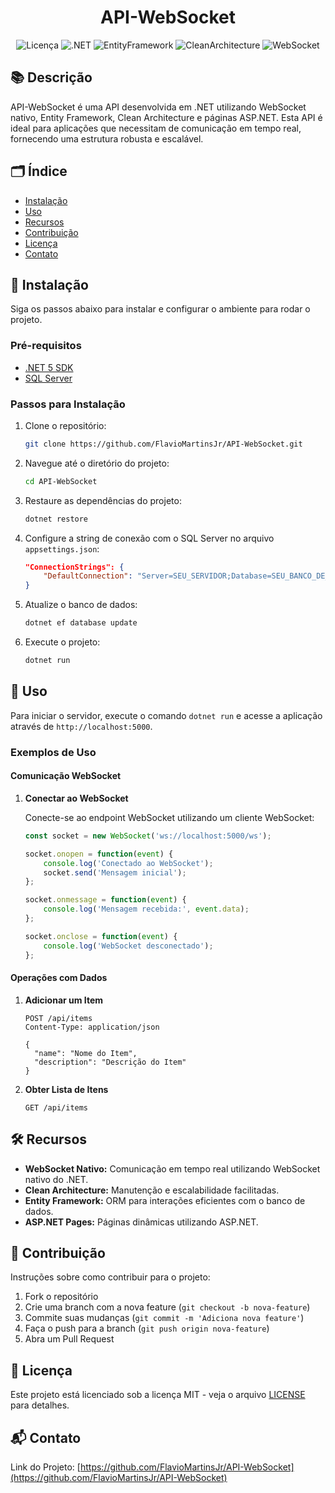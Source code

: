 <div align="center">
  <h1>API-WebSocket</h1>
  <img src="https://img.shields.io/badge/license-MIT-blue.svg" alt="Licença">
  <img src="https://img.shields.io/badge/.NET-5.0-blue.svg" alt=".NET">
  <img src="https://img.shields.io/badge/EntityFramework-5.0.0-green.svg" alt="EntityFramework">
  <img src="https://img.shields.io/badge/CleanArchitecture-Clean-blue.svg" alt="CleanArchitecture">
  <img src="https://img.shields.io/badge/WebSocket-Native-orange.svg" alt="WebSocket">
</div>

## 📚 Descrição

API-WebSocket é uma API desenvolvida em .NET utilizando WebSocket nativo, Entity Framework, Clean Architecture e páginas ASP.NET. Esta API é ideal para aplicações que necessitam de comunicação em tempo real, fornecendo uma estrutura robusta e escalável.

## 🗂 Índice

- [Instalação](#instalação)
- [Uso](#uso)
- [Recursos](#recursos)
- [Contribuição](#contribuição)
- [Licença](#licença)
- [Contato](#contato)

## 🚀 Instalação

Siga os passos abaixo para instalar e configurar o ambiente para rodar o projeto.

### Pré-requisitos

- [.NET 5 SDK](https://dotnet.microsoft.com/download/dotnet/5.0)
- [SQL Server](https://www.microsoft.com/en-us/sql-server/sql-server-downloads)

### Passos para Instalação

1. Clone o repositório:

    ```bash
    git clone https://github.com/FlavioMartinsJr/API-WebSocket.git
    ```

2. Navegue até o diretório do projeto:

    ```bash
    cd API-WebSocket
    ```

3. Restaure as dependências do projeto:

    ```bash
    dotnet restore
    ```

4. Configure a string de conexão com o SQL Server no arquivo `appsettings.json`:

    ```json
    "ConnectionStrings": {
        "DefaultConnection": "Server=SEU_SERVIDOR;Database=SEU_BANCO_DE_DADOS;User Id=SEU_USUARIO;Password=SUA_SENHA;"
    }
    ```

5. Atualize o banco de dados:

    ```bash
    dotnet ef database update
    ```

6. Execute o projeto:

    ```bash
    dotnet run
    ```

## 📖 Uso

Para iniciar o servidor, execute o comando `dotnet run` e acesse a aplicação através de `http://localhost:5000`.

### Exemplos de Uso

#### Comunicação WebSocket

1. **Conectar ao WebSocket**

    Conecte-se ao endpoint WebSocket utilizando um cliente WebSocket:

    ```javascript
    const socket = new WebSocket('ws://localhost:5000/ws');

    socket.onopen = function(event) {
        console.log('Conectado ao WebSocket');
        socket.send('Mensagem inicial');
    };

    socket.onmessage = function(event) {
        console.log('Mensagem recebida:', event.data);
    };

    socket.onclose = function(event) {
        console.log('WebSocket desconectado');
    };
    ```

#### Operações com Dados

1. **Adicionar um Item**

    ```http
    POST /api/items
    Content-Type: application/json

    {
      "name": "Nome do Item",
      "description": "Descrição do Item"
    }
    ```

2. **Obter Lista de Itens**

    ```http
    GET /api/items
    ```

## 🛠️ Recursos

- **WebSocket Nativo:** Comunicação em tempo real utilizando WebSocket nativo do .NET.
- **Clean Architecture:** Manutenção e escalabilidade facilitadas.
- **Entity Framework:** ORM para interações eficientes com o banco de dados.
- **ASP.NET Pages:** Páginas dinâmicas utilizando ASP.NET.

## 🤝 Contribuição

Instruções sobre como contribuir para o projeto:

1. Fork o repositório
2. Crie uma branch com a nova feature (`git checkout -b nova-feature`)
3. Commite suas mudanças (`git commit -m 'Adiciona nova feature'`)
4. Faça o push para a branch (`git push origin nova-feature`)
5. Abra um Pull Request

## 📄 Licença

Este projeto está licenciado sob a licença MIT - veja o arquivo [LICENSE](LICENSE) para detalhes.

## 📬 Contato

Link do Projeto: [https://github.com/FlavioMartinsJr/API-WebSocket](https://github.com/FlavioMartinsJr/API-WebSocket)
